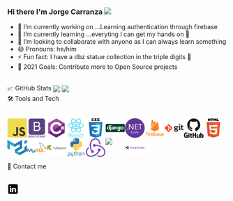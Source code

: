 ### Hi there I'm Jorge Carranza <img src="https://raw.githubusercontent.com/MartinHeinz/MartinHeinz/master/wave.gif" width="30px">


- 🔭 I’m currently working on ...Learning authentication through firebase
- 🌱 I’m currently learning ...everyting I can get my hands on 🤣
- 👯 I’m looking to collaborate with anyone as I can always learn something
- 😄 Pronouns: he/him
- ⚡ Fun fact: I have a dbz statue collection in the triple digits 🤣
- 🥅 2021 Goals: Contribute more to Open Source projects

<br/>
📈 GitHub Stats

<img align="center" src='https://github-readme-stats.vercel.app/api/top-langs/?username=ssgsj-carranza&langs_count=5&theme=tokyonight' />
<img align="center" src='https://github-readme-stats.vercel.app/api/?username=ssgsj-carranza&count_private=true&theme=tokyonight&showicons=true' />

<br/>
🛠️ Tools and Tech

<br/><img align="left" width="45px" src="https://raw.githubusercontent.com/devicons/devicon/7a4ca8aa871d6dca81691e018d31eed89cb70a76/icons/javascript/javascript-original.svg" />
<img align="left" width="45px" src="https://raw.githubusercontent.com/devicons/devicon/7a4ca8aa871d6dca81691e018d31eed89cb70a76/icons/bootstrap/bootstrap-plain-wordmark.svg" />
<img align="left" width="45px" src="https://raw.githubusercontent.com/devicons/devicon/7a4ca8aa871d6dca81691e018d31eed89cb70a76/icons/csharp/csharp-original.svg" />
<img align="left" width="45px" src="https://raw.githubusercontent.com/devicons/devicon/7a4ca8aa871d6dca81691e018d31eed89cb70a76/icons/react/react-original-wordmark.svg" />
<img align="left" width="45px" src="https://raw.githubusercontent.com/devicons/devicon/7a4ca8aa871d6dca81691e018d31eed89cb70a76/icons/css3/css3-original-wordmark.svg" />
<img align="left" width="45px" src="https://raw.githubusercontent.com/devicons/devicon/7a4ca8aa871d6dca81691e018d31eed89cb70a76/icons/django/django-original.svg" />
<img align="left" width="45px" src="https://raw.githubusercontent.com/devicons/devicon/7a4ca8aa871d6dca81691e018d31eed89cb70a76/icons/dotnetcore/dotnetcore-original.svg" />
<img align="left" width="45px" src="https://raw.githubusercontent.com/devicons/devicon/7a4ca8aa871d6dca81691e018d31eed89cb70a76/icons/firebase/firebase-plain-wordmark.svg" />
<img align="left" width="45px" src="https://raw.githubusercontent.com/devicons/devicon/7a4ca8aa871d6dca81691e018d31eed89cb70a76/icons/git/git-original-wordmark.svg" />
<img align="left" width="45px" src="https://raw.githubusercontent.com/devicons/devicon/7a4ca8aa871d6dca81691e018d31eed89cb70a76/icons/github/github-original-wordmark.svg" />
<img align="left" width="45px" src="https://raw.githubusercontent.com/devicons/devicon/7a4ca8aa871d6dca81691e018d31eed89cb70a76/icons/html5/html5-original-wordmark.svg" />
<img align="left" width="45px" src="https://raw.githubusercontent.com/devicons/devicon/7a4ca8aa871d6dca81691e018d31eed89cb70a76/icons/materialui/materialui-original.svg" />
<img align="left" width="45px" src="https://raw.githubusercontent.com/devicons/devicon/7a4ca8aa871d6dca81691e018d31eed89cb70a76/icons/mysql/mysql-original-wordmark.svg" />
<img align="left" width="45px" src="https://raw.githubusercontent.com/devicons/devicon/7a4ca8aa871d6dca81691e018d31eed89cb70a76/icons/pycharm/pycharm-original-wordmark.svg" />
<img align="left" width="45px" src="https://raw.githubusercontent.com/devicons/devicon/7a4ca8aa871d6dca81691e018d31eed89cb70a76/icons/python/python-original-wordmark.svg" />
<img align="left" width="45px" src="https://raw.githubusercontent.com/devicons/devicon/7a4ca8aa871d6dca81691e018d31eed89cb70a76/icons/redux/redux-original.svg" />
<img align="left" width="45px" src="https://tailwindcss.com/_next/static/media/tailwindcss-mark.cb8046c163f77190406dfbf4dec89848.svg" />
<img align="left" width="45px" src="https://raw.githubusercontent.com/devicons/devicon/7a4ca8aa871d6dca81691e018d31eed89cb70a76/icons/visualstudio/visualstudio-plain-wordmark.svg" />
<br/>
<br/>
<br/>
<br/>
<br/>
<br/>
📲 Contact me

<br/> [<img align="left" width="26px" src="https://raw.githubusercontent.com/simple-icons/simple-icons/cae25487b37975758a5753e8711681a179110586/icons/linkedin.svg" />](https://www.linkedin.com/in/jorge-carranza-700101211/)
[]()
